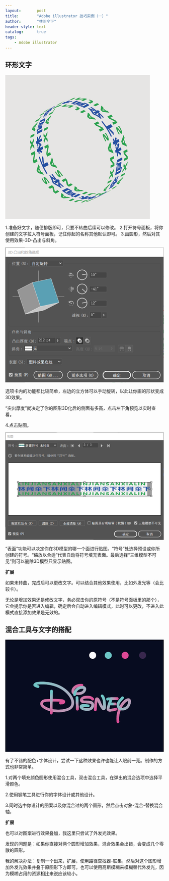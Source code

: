 ```yaml
---
layout:       post
title:        "Adobe illustrator 技巧实例（一）"
author:       "林间伞下"
header-style: text
catalog:      true
tags:
    - Adobe illustrator
---
```


## 环形文字

![AI0](/img/post/AI/AI0.png)

1.准备好文字，随便排版即可，只要不转曲后续可以修改。
2.打开符号面板，将你创建的文字拉入符号面板，记住你起的名称其他默认即可。
3.画圆形，然后对其使用效果-3D-凸出与斜角。

![AI1](/img/post/AI/AI1.png)

选项卡内的功能都比较简单，左边的立方体可以手动旋转，以此让你画的形状变成3D效果。

“突出厚度”就决定了你的图形3D化后的侧面有多高，点击左下角预览以实时查看。

4.点击贴图。

![AI2](/img/post/AI/AI2.png)

“表面”功能可以决定你在3D模型的哪一个面进行贴图。“符号”处选择预设或你所创建的符号。“缩放以合适”代表自动将符号填充表面。最后选择“三维模型不可见”则可以删除3D模型只显示贴图。

**扩展**

如果未转曲，完成后可以更改文字。可以结合其他效果使用，比如外发光等（会比较卡）。

无论是增加效果还是修改文字，务必双击你的原符号（不是符号面板里的那个），它会提示你是否进入编辑，确定后会自动进入编辑模式，此时可以更改，不进入此模式直接添加效果是无效的。

## 混合工具与文字的搭配

![AI3](/img/post/AI/AI3.png)

有了不错的配色+字体设计，尝试一下这种效果也许也能让人眼前一亮。制作的方式也非常简单。

1.对两个填充颜色圆形使用混合工具，双击混合工具，在弹出的混合选项中选择平滑颜色。

2.使用钢笔工具进行你的字体设计或其他设计。

3.同时选中你设计的图案以及你混合过的两个圆形，然后点击对象-混合-替换混合轴，

**扩展**

也可以对图案进行效果叠加，我这里只尝试了外发光效果。

发现的问题是：如果你直接对两个圆形增加效果，混合效果会出错，会变成几个零散的圆形。

我的解决办法：复制一个出来，扩展，使用路径查找器-联集，然后对这个图形增加外发光效果并叠于原图形下方即可。也可以使用高斯模糊来模糊替代外发光，因为模糊占用的资源相比来说应该较小。